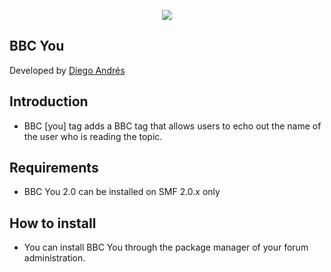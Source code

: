  <p align="center">
    <img src="https://smftricks.com/logos/logo.png">
 </p>

## BBC You
Developed by [Diego Andrés](https://github.com/DiegoAndresCortes)

## Introduction
* BBC [you] tag adds a BBC tag that allows users to echo out the name of the user who is reading the topic.

## Requirements
* BBC You 2.0 can be installed on SMF 2.0.x only

## How to install
* You can install BBC You through the package manager of your forum administration.
